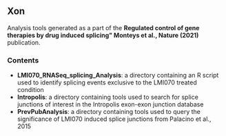## Xon

Analysis tools generated as a part of the **Regulated control of gene therapies by drug induced splicing" Monteys et al., Nature (2021)** publication.

### Contents

- **LMI070_RNASeq_splicing_Analysis**: a directory containing an R script used to identify splicing events exclusive to the LMI070 treated condition
- **Intropolis**: a directory containing tools used to search for splice junctions of interest in the Intropolis exon-exon junction database
- **PrevPubAnalysis**: a directory containing tools used to query the significance of LMI070 induced splice junctions from Palacino et al., 2015


